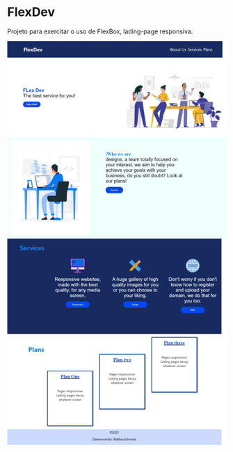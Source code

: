 <h1>FlexDev</h1>
<p> Projeto para exercitar o uso de FlexBox, lading-page responsiva.</p>
<img src="https://github.com/MatheusGomes-del/FlexProjeto/blob/main/pictures/Captura%20da%20Web_30-9-2021_112846_127.0.0.1.jpeg">
